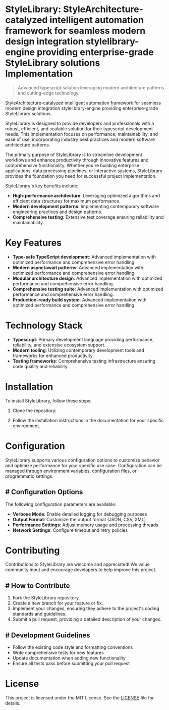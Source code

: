 <!-- fallback_StyleLibrary_20250824071731_40051 -->

# StyleLibrary: StyleArchitecture-catalyzed intelligent automation framework for seamless modern design integration stylelibrary-engine providing enterprise-grade StyleLibrary solutions Implementation
> Advanced typescript solution leveraging modern architecture patterns and cutting-edge technology.

StyleArchitecture-catalyzed intelligent automation framework for seamless modern design integration stylelibrary-engine providing enterprise-grade StyleLibrary solutions.

StyleLibrary is designed to provide developers and professionals with a robust, efficient, and scalable solution for their typescript development needs. This implementation focuses on performance, maintainability, and ease of use, incorporating industry best practices and modern software architecture patterns.

The primary purpose of StyleLibrary is to streamline development workflows and enhance productivity through innovative features and comprehensive functionality. Whether you're building enterprise applications, data processing pipelines, or interactive systems, StyleLibrary provides the foundation you need for successful project implementation.

StyleLibrary's key benefits include:

* **High-performance architecture**: Leveraging optimized algorithms and efficient data structures for maximum performance.
* **Modern development patterns**: Implementing contemporary software engineering practices and design patterns.
* **Comprehensive testing**: Extensive test coverage ensuring reliability and maintainability.

# Key Features

* **Type-safe TypeScript development**: Advanced implementation with optimized performance and comprehensive error handling.
* **Modern async/await patterns**: Advanced implementation with optimized performance and comprehensive error handling.
* **Modular architecture design**: Advanced implementation with optimized performance and comprehensive error handling.
* **Comprehensive testing suite**: Advanced implementation with optimized performance and comprehensive error handling.
* **Production-ready build system**: Advanced implementation with optimized performance and comprehensive error handling.

# Technology Stack

* **Typescript**: Primary development language providing performance, reliability, and extensive ecosystem support.
* **Modern tooling**: Utilizing contemporary development tools and frameworks for enhanced productivity.
* **Testing frameworks**: Comprehensive testing infrastructure ensuring code quality and reliability.

# Installation

To install StyleLibrary, follow these steps:

1. Clone the repository:


2. Follow the installation instructions in the documentation for your specific environment.

# Configuration

StyleLibrary supports various configuration options to customize behavior and optimize performance for your specific use case. Configuration can be managed through environment variables, configuration files, or programmatic settings.

## # Configuration Options

The following configuration parameters are available:

* **Verbose Mode**: Enable detailed logging for debugging purposes
* **Output Format**: Customize the output format (JSON, CSV, XML)
* **Performance Settings**: Adjust memory usage and processing threads
* **Network Settings**: Configure timeout and retry policies

# Contributing

Contributions to StyleLibrary are welcome and appreciated! We value community input and encourage developers to help improve this project.

## # How to Contribute

1. Fork the StyleLibrary repository.
2. Create a new branch for your feature or fix.
3. Implement your changes, ensuring they adhere to the project's coding standards and guidelines.
4. Submit a pull request, providing a detailed description of your changes.

## # Development Guidelines

* Follow the existing code style and formatting conventions
* Write comprehensive tests for new features
* Update documentation when adding new functionality
* Ensure all tests pass before submitting your pull request

# License

This project is licensed under the MIT License. See the [LICENSE](https://github.com/Jennifercruz23/StyleLibrary/blob/main/LICENSE) file for details.
